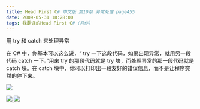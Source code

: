 ```yaml
---
title: Head First C# 中文版 第10章 异常处理 page455
date: 2009-05-31 18:28:00
tags: 我翻译的Head First C#（习作）
---
```

用  try  和  catch  来处理异常

  

在  C#  中，你基本可以这么说，“  try  一下这段代码，如果出现异常，就用另一段代码  catch  一下。”用来  try  的那段代码就是
try  块，而处理异常的那一段代码就是  catch  块。在  catch  块中，你可以打印出一段友好的错误信息，而不是让程序突然的停下来。

  

![](https://p-blog.csdn.net/images/p_blog_csdn_net/cuipengfei1/EntryImages/20090531/2009-05-31_17-34-29.jpg)



[ ![](https://profile.csdnimg.cn/5/2/5/3_cuipengfei1)
![](https://g.csdnimg.cn/static/user-reg-year/1x/11.png)
](https://blog.csdn.net/cuipengfei1)





